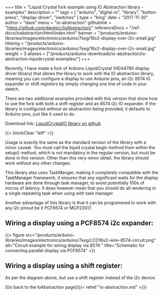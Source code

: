 +++
title = "Liquid Crystal fork example using IO Abstraction library - examples"
description = ""
tags = [ "arduino", "digital-io", "library", "button-press", "display-driver", "switches" ]
type = "blog"
date = "2017-11-30"
author =  "dave"
menu = "io-abstraction"
githublink = "https://github.com/davetcc/IoAbstraction/"
referenceDocs = "/ref-docs/ioabstraction/html/index.html"
banner = "/products/arduino-libraries/images/electronics/arduino/7seg/16x2-display-over-i2c-small.jpg"
titleimg = "/products/arduino-libraries/images/electronics/arduino/7seg/16x2-display-over-i2c-small.jpg"
weight = 3
aliases = ["/products/arduino-downloads/io-abstraction/io-abstraction-liquidcrystal-examples/"]
+++


Recently, I have made a fork of Arduino LiquidCrystal (HD44780 display driver library) that allows the library to work with 
the IO abstraction library, meaning you can configure a display to use Arduino pins, an i2c 8574 IO expander or shift 
registers by simply changing one line of code in your sketch.

There are two additional examples provided with this version that show how to use the fork 
with both a shift register and an 8574 i2c IO expander. If the library is configured without an abstraction
being provided, it defaults to Arduino pins, just like it used to do.

Download link: [LiquidCrystalIO library on github](https://github.com/davetcc/LiquidCrystalIO)

{{< blockClear "left" >}}

Usage is exactly the same as the standard version of the library with a minor caveat.
You must call the liquid crystal begin method from within the setup() method, which is not
mandatory in the regular version, but must be done in this version. Other than this very minor
detail, the library should work without any other changes.

This library also uses TaskManger, making it completely compatible with the TaskManager framework, it
ensures that any significant waits for the display hardware are done through task manager, to avoid
potentially 100s of micros of latency. It does however mean that you should do all rendering in a single
repeating task when using with task manager.

Another advantage of this library is that it can be programmed to work with any i2c pinout be it PCF8574 or MCP23017.

## Wiring a display using a PCF8574 i2c expander:

{{< figure src="/products/arduino-libraries/images/electronics/arduino/7seg/LCD16x2-wire-8574-circuit.png" alt="Circuit example for wiring display via 8574 " title="Schematic for connecting parallel display via PCF8574" >}}

## Wiring a display using a shift register:

As per the diagram above, but use a shift register instead of the i2c device. 

[Go back to the IoAbstraction page]({{< relref "io-abstraction.md" >}})
